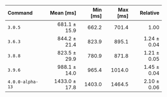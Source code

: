 | Command | Mean [ms] | Min [ms] | Max [ms] | Relative |
|:---|---:|---:|---:|---:|
| `3.0.5` | 681.1 ± 15.9 | 662.2 | 701.4 | 1.00 |
| `3.6.3` | 844.2 ± 21.4 | 823.9 | 895.1 | 1.24 ± 0.04 |
| `3.8.8` | 823.5 ± 29.9 | 780.9 | 871.8 | 1.21 ± 0.05 |
| `3.9.6` | 988.1 ± 14.0 | 965.4 | 1014.0 | 1.45 ± 0.04 |
| `4.0.0-alpha-13` | 1433.0 ± 17.8 | 1403.0 | 1464.5 | 2.10 ± 0.06 |
